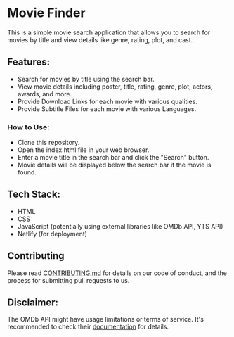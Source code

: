 # Movie Finder

This is a simple movie search application that allows you to search for movies by title and view details like genre, rating, plot, and cast.

## Features:

* Search for movies by title using the search bar.
* View movie details including poster, title, rating, genre, plot, actors, awards, and more.
* Provide Download Links for each movie with various qualities.
* Provide Subtitle Files for each movie with various Languages.

### How to Use:

* Clone this repository.
* Open the index.html file in your web browser.
* Enter a movie title in the search bar and click the "Search" button.
* Movie details will be displayed below the search bar if the movie is found.


## Tech Stack:

* HTML
* CSS
* JavaScript (potentially using external libraries like OMDb API, YTS API)
* Netlify (for deployment)

## Contributing

Please read [CONTRIBUTING.md](https://gist.github.com/PurpleBooth/b24679402957c63ec426) for details on our code of conduct, and the process for submitting pull requests to us.

## Disclaimer:

The OMDb API might have usage limitations or terms of service. It's recommended to check their [documentation](https://www.omdbapi.com/) for details.
